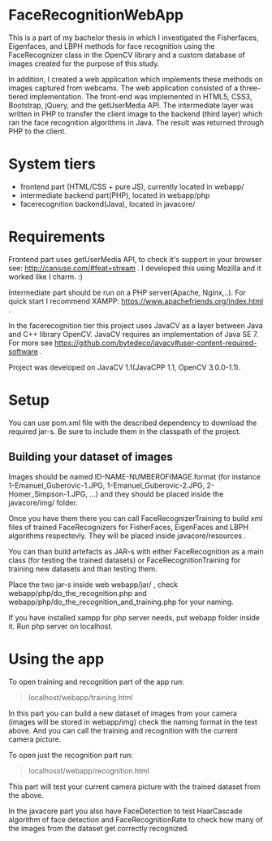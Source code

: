 ﻿# FaceRecognitionWebApp

This is a part of my bachelor thesis in which I investigated the Fisherfaces, Eigenfaces, and LBPH methods for face recognition using the FaceRecognizer class in the OpenCV library and a custom database of images created for the purpose of this study. 

In addition, I created a web application which implements these methods on images captured from webcams. The web application consisted of a three-tiered implementation. The front-end was implemented in HTML5, CSS3, Bootstrap, jQuery, and the getUserMedia API. The intermediate layer was written in PHP to transfer the client image to the backend (third layer) which ran the face recognition algorithms in Java. The result was returned through PHP to the client.

# System tiers

  - frontend part (HTML/CSS + pure JS), currently located in webapp/
  - intermediate backend part(PHP), located in webapp/php
  - facerecognition backend(Java), located in javacore/

# Requirements

Frontend part uses getUserMedia API, to check it's support in your browser see: http://caniuse.com/#feat=stream . I developed this using Mozilla and it worked like I charm. :)

Intermediate part should be run on a PHP server(Apache, Nginx,..). For quick start I recommend XAMPP: https://www.apachefriends.org/index.html .

In the facerecognition tier this project uses JavaCV as a layer between Java and C++ library OpenCV. JavaCV requires an implementation of Java SE 7. For more see https://github.com/bytedeco/javacv#user-content-required-software .

Project was developed on JavaCV 1.1(JavaCPP 1.1, OpenCV 3.0.0-1.1). 

# Setup

You can use pom.xml file with the described dependency to download the required jar-s. Be sure to include them in the classpath of the project. 

## Building your dataset of images

Images should be named ID-NAME-NUMBEROFIMAGE.format (for instance 1-Emanuel_Guberovic-1.JPG, 1-Emanuel_Guberovic-2.JPG, 2-Homer_Simpson-1.JPG, ...) and they should be placed inside the javacore/img/ folder.

Once you have them there you can call FaceRecognizerTraining to build xml files of trained FaceRecognizers for FisherFaces, EigenFaces and LBPH algorithms respectevly. They will be placed inside javacore/resources .

You can than build artefacts as JAR-s with either FaceRecognition as a main class (for testing the trained datasets) or FaceRecognitionTraining for training new datasets and than testing them.

Place the two jar-s inside web webapp/jar/ , check webapp/php/do_the_recognition.php and webapp/php/do_the_recognition_and_training.php
for your naming.

If you have installed xampp for php server needs, put webapp folder inside it. Run php server on localhost.

# Using the app

To open training and recognition part of the app run:
> localhost/webapp/training.html

In this part you can build a new dataset of images from your camera (images will be stored in webapp/img) check the naming format in the text above. And you can call the training and recognition with the current camera picture.

To open just the recognition part run:
> localhosst/webapp/recognition.html

This part will test your current camera picture with the trained dataset from the above.

In the javacore part you also have FaceDetection to test HaarCascade algorithm of face detection and FaceRecognitionRate to check how many of the images from the dataset get correctly recognized.
